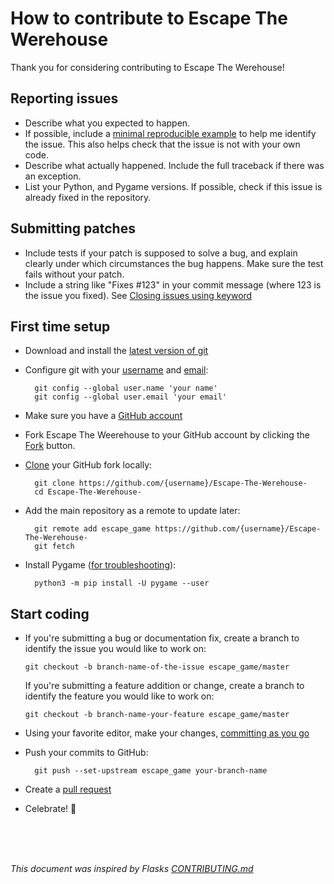 How to contribute to Escape The Werehouse
=========================================

Thank you for considering contributing to Escape The Werehouse!

Reporting issues
----------------

- Describe what you expected to happen.
- If possible, include a [minimal reproducible example](https://stackoverflow.com/help/minimal-reproducible-example) to help me
  identify the issue. This also helps check that the issue is not with
  your own code.
- Describe what actually happened. Include the full traceback if there was an
  exception.
- List your Python, and Pygame versions. If possible, check if this
  issue is already fixed in the repository.

Submitting patches
------------------

- Include tests if your patch is supposed to solve a bug, and explain
  clearly under which circumstances the bug happens. Make sure the test fails
  without your patch.
- Include a string like "Fixes #123" in your commit message
  (where 123 is the issue you fixed).
  See [Closing issues using keyword](https://help.github.com/en/github/managing-your-work-on-github/linking-a-pull-request-to-an-issue#linking-a-pull-request-to-an-issue-using-a-keyword)

First time setup
----------------

- Download and install the [latest version of git](https://git-scm.com/downloads)
- Configure git with your [username](https://help.github.com/en/github/using-git/setting-your-username-in-git) and [email](https://help.github.com/en/github/setting-up-and-managing-your-github-user-account/setting-your-commit-email-address):

        git config --global user.name 'your name'
        git config --global user.email 'your email'

- Make sure you have a [GitHub account](https://github.com/join)
- Fork Escape The Weerehouse to your GitHub account by clicking the [Fork](https://github.com/CrowStudio/Escape-The-Werehouse-/fork) button.
- [Clone](https://help.github.com/en/github/getting-started-with-github/fork-a-repo#step-2-create-a-local-clone-of-your-fork) your GitHub fork locally:

        git clone https://github.com/{username}/Escape-The-Werehouse-
        cd Escape-The-Werehouse-

- Add the main repository as a remote to update later:

        git remote add escape_game https://github.com/{username}/Escape-The-Werehouse-
        git fetch 

- Install Pygame ([for troubleshooting](https://www.pygame.org/wiki/GettingStarted#Further%20information%20on%20installation)):

        python3 -m pip install -U pygame --user
        

Start coding
------------

-   If you're submitting a bug or documentation fix, create a branch to 
    identify the issue you would like to work on:

        git checkout -b branch-name-of-the-issue escape_game/master

    If you're submitting a feature addition or change, create a branch to 
    identify the feature you would like to work on:

        git checkout -b branch-name-your-feature escape_game/master

- Using your favorite editor, make your changes, [committing as you go](https://dont-be-afraid-to-commit.readthedocs.io/en/latest/git/commandlinegit.html#commit-your-changes)
- Push your commits to GitHub:

        git push --set-upstream escape_game your-branch-name

- Create a [pull request](https://help.github.com/en/github/collaborating-with-issues-and-pull-requests/creating-a-pull-request)
  
- Celebrate! 🎉

<br>
<br>
<br>

_This document was inspired by Flasks_ [_CONTRIBUTING.md_](https://github.com/pallets/flask/blob/master/CONTRIBUTING.rst)
